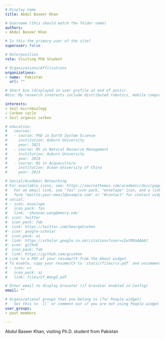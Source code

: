 ```yaml
---
# Display name
title: Abdul Baseer Khan

# Username (this should match the folder name)
authors:
- Abdul Baseer Khan

# Is this the primary user of the site?
superuser: false

# Role/position
role: Visiting PhD Student

# Organizations/Affiliations
organizations:
- name:  Pakistan
  url: ""

# Short bio (displayed in user profile at end of posts)
#bio: My research interests include distributed robotics, mobile computing and programmable matter.

interests:
- Soil microbiology
- Carbon cycle
- Soil organic carbon

# education:
#   courses:
#   - course: PhD in Earth System Science
#     institution: Auburn University
#     year: 2021
#   - course: MS in Natural Resource Management
#     institution: Auburn University
#     year: 2019
#   - course: BS in Acquaculture
#     institution: Ocean University of China
#     year: 2013

# Social/Academic Networking
# For available icons, see: https://sourcethemes.com/academic/docs/page-builder/#icons
#   For an email link, use "fas" icon pack, "envelope" icon, and a link in the
#   form "mailto:your-email@example.com" or "#contact" for contact widget.
# social:
# - icon: envelope
#   icon_pack: fas
#   link: 'zhuonan.wang@emory.edu'
#- icon: twitter
#  icon_pack: fab
#  link: https://twitter.com/GeorgeCushen
#- icon: google-scholar
#  icon_pack: ai
#  link: https://scholar.google.co.uk/citations?user=sIwtMXoAAAAJ
#- icon: github
#  icon_pack: fab
#  link: https://github.com/gcushen
# Link to a PDF of your resume/CV from the About widget.
# To enable, copy your resume/CV to `static/files/cv.pdf` and uncomment the lines below.
# - icon: cv
#   icon_pack: ai
#   link: files/CV_WangZ.pdf

# Enter email to display Gravatar (if Gravatar enabled in Config)
email: ""

# Organizational groups that you belong to (for People widget)
#   Set this to `[]` or comment out if you are not using People widget.
user_groups:
- past members

---
```


 Abdul Baseer Khan, visiting Ph.D. student from Pakistan


